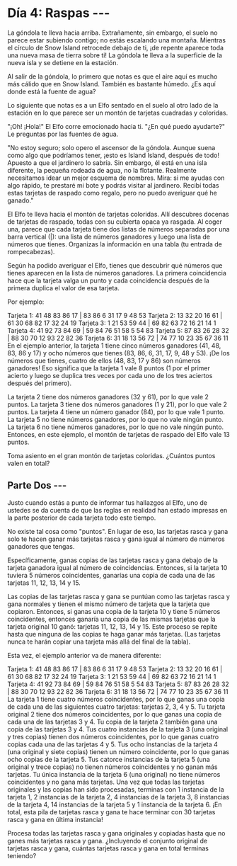 # Día 4: Raspas ---
La góndola te lleva hacia arriba. Extrañamente, sin embargo, el suelo no parece estar subiendo contigo; no estás escalando una montaña. Mientras el círculo de Snow Island retrocede debajo de ti, ¡de repente aparece toda una nueva masa de tierra sobre ti! La góndola te lleva a la superficie de la nueva isla y se detiene en la estación.

Al salir de la góndola, lo primero que notas es que el aire aquí es mucho más cálido que en Snow Island. También es bastante húmedo. ¿Es aquí donde está la fuente de agua?

Lo siguiente que notas es a un Elfo sentado en el suelo al otro lado de la estación en lo que parece ser un montón de tarjetas cuadradas y coloridas.

"¡Oh! ¡Hola!" El Elfo corre emocionado hacia ti. "¿En qué puedo ayudarte?" Le preguntas por las fuentes de agua.

"No estoy seguro; solo opero el ascensor de la góndola. Aunque suena como algo que podríamos tener, ¡esto es Island Island, después de todo! Apuesto a que el jardinero lo sabría. Sin embargo, él está en una isla diferente, la pequeña rodeada de agua, no la flotante. Realmente necesitamos idear un mejor esquema de nombres. Mira: si me ayudas con algo rápido, te prestaré mi bote y podrás visitar al jardinero. Recibí todas estas tarjetas de raspado como regalo, pero no puedo averiguar qué he ganado."

El Elfo te lleva hacia el montón de tarjetas coloridas. Allí descubres docenas de tarjetas de raspado, todas con su cubierta opaca ya rasgada. Al coger una, parece que cada tarjeta tiene dos listas de números separadas por una barra vertical (|): una lista de números ganadores y luego una lista de números que tienes. Organizas la información en una tabla (tu entrada de rompecabezas).

Según ha podido averiguar el Elfo, tienes que descubrir qué números que tienes aparecen en la lista de números ganadores. La primera coincidencia hace que la tarjeta valga un punto y cada coincidencia después de la primera duplica el valor de esa tarjeta.

Por ejemplo:

Tarjeta 1: 41 48 83 86 17 | 83 86 6 31 17 9 48 53
Tarjeta 2: 13 32 20 16 61 | 61 30 68 82 17 32 24 19
Tarjeta 3: 1 21 53 59 44 | 69 82 63 72 16 21 14 1
Tarjeta 4: 41 92 73 84 69 | 59 84 76 51 58 5 54 83
Tarjeta 5: 87 83 26 28 32 | 88 30 70 12 93 22 82 36
Tarjeta 6: 31 18 13 56 72 | 74 77 10 23 35 67 36 11
En el ejemplo anterior, la tarjeta 1 tiene cinco números ganadores (41, 48, 83, 86 y 17) y ocho números que tienes (83, 86, 6, 31, 17, 9, 48 y 53). ¡De los números que tienes, cuatro de ellos (48, 83, 17 y 86) son números ganadores! Eso significa que la tarjeta 1 vale 8 puntos (1 por el primer acierto y luego se duplica tres veces por cada uno de los tres aciertos después del primero).

La tarjeta 2 tiene dos números ganadores (32 y 61), por lo que vale 2 puntos.
La tarjeta 3 tiene dos números ganadores (1 y 21), por lo que vale 2 puntos.
La tarjeta 4 tiene un número ganador (84), por lo que vale 1 punto.
La tarjeta 5 no tiene números ganadores, por lo que no vale ningún punto.
La tarjeta 6 no tiene números ganadores, por lo que no vale ningún punto.
Entonces, en este ejemplo, el montón de tarjetas de raspado del Elfo vale 13 puntos.

Toma asiento en el gran montón de tarjetas coloridas. ¿Cuántos puntos valen en total?

## Parte Dos ---
Justo cuando estás a punto de informar tus hallazgos al Elfo, uno de ustedes se da cuenta de que las reglas en realidad han estado impresas en la parte posterior de cada tarjeta todo este tiempo.

No existe tal cosa como "puntos". En lugar de eso, las tarjetas rasca y gana solo te hacen ganar más tarjetas rasca y gana igual al número de números ganadores que tengas.

Específicamente, ganas copias de las tarjetas rasca y gana debajo de la tarjeta ganadora igual al número de coincidencias. Entonces, si la tarjeta 10 tuviera 5 números coincidentes, ganarías una copia de cada una de las tarjetas 11, 12, 13, 14 y 15.

Las copias de las tarjetas rasca y gana se puntúan como las tarjetas rasca y gana normales y tienen el mismo número de tarjeta que la tarjeta que copiaron. Entonces, si ganas una copia de la tarjeta 10 y tiene 5 números coincidentes, entonces ganaría una copia de las mismas tarjetas que la tarjeta original 10 ganó: tarjetas 11, 12, 13, 14 y 15. Este proceso se repite hasta que ninguna de las copias te haga ganar más tarjetas. (Las tarjetas nunca te harán copiar una tarjeta más allá del final de la tabla).

Esta vez, el ejemplo anterior va de manera diferente:

Tarjeta 1: 41 48 83 86 17 | 83 86  6 31 17  9 48 53
Tarjeta 2: 13 32 20 16 61 | 61 30 68 82 17 32 24 19
Tarjeta 3:  1 21 53 59 44 | 69 82 63 72 16 21 14  1
Tarjeta 4: 41 92 73 84 69 | 59 84 76 51 58  5 54 83
Tarjeta 5: 87 83 26 28 32 | 88 30 70 12 93 22 82 36
Tarjeta 6: 31 18 13 56 72 | 74 77 10 23 35 67 36 11
La tarjeta 1 tiene cuatro números coincidentes, por lo que ganas una copia de cada una de las siguientes cuatro tarjetas: tarjetas 2, 3, 4 y 5.
Tu tarjeta original 2 tiene dos números coincidentes, por lo que ganas una copia de cada una de las tarjetas 3 y 4.
Tu copia de la tarjeta 2 también gana una copia de las tarjetas 3 y 4.
Tus cuatro instancias de la tarjeta 3 (una original y tres copias) tienen dos números coincidentes, por lo que ganas cuatro copias cada una de las tarjetas 4 y 5.
Tus ocho instancias de la tarjeta 4 (una original y siete copias) tienen un número coincidente, por lo que ganas ocho copias de la tarjeta 5.
Tus catorce instancias de la tarjeta 5 (una original y trece copias) no tienen números coincidentes y no ganan más tarjetas.
Tu única instancia de la tarjeta 6 (una original) no tiene números coincidentes y no gana más tarjetas.
Una vez que todas las tarjetas originales y las copias han sido procesadas, terminas con 1 instancia de la tarjeta 1, 2 instancias de la tarjeta 2, 4 instancias de la tarjeta 3, 8 instancias de la tarjeta 4, 14 instancias de la tarjeta 5 y 1 instancia de la tarjeta 6. ¡En total, esta pila de tarjetas rasca y gana te hace terminar con 30 tarjetas rasca y gana en última instancia!

Procesa todas las tarjetas rasca y gana originales y copiadas hasta que no ganes más tarjetas rasca y gana. ¿Incluyendo el conjunto original de tarjetas rasca y gana, cuántas tarjetas rasca y gana en total terminas teniendo?